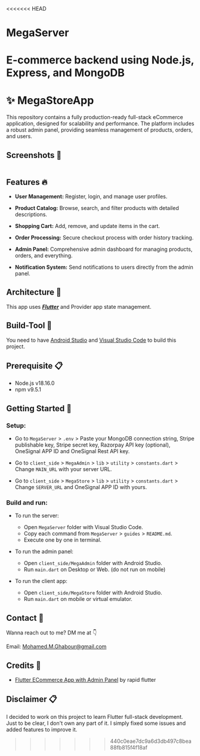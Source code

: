 <<<<<<< HEAD
# MegaServer
E-commerce backend using Node.js, Express, and MongoDB
=======
# ✨ MegaStoreApp
This repository contains a fully production-ready full-stack eCommerce application, designed for scalability and performance. The platform includes a robust admin panel, providing seamless management of products, orders, and users.

## Screenshots 📱
<div align="center">
<img src="https://raw.githubusercontent.com/YOUR_GITHUB_USERNAME/MegaStoreApp/main/banner.png"  alt=""/>
</div>

## Features 🔥

- **User Management:** Register, login, and manage user profiles.

- **Product Catalog:** Browse, search, and filter products with detailed descriptions.

- **Shopping Cart:** Add, remove, and update items in the cart.

- **Order Processing:** Secure checkout process with order history tracking.

- **Admin Panel:** Comprehensive admin dashboard for managing products, orders, and everything.

- **Notification System:** Send notifications to users directly from the admin panel.

## Architecture 🗼

This app uses [***Flutter***](https://flutter.dev/) and Provider app state management.

## Build-Tool 🧰

You need to have [Android Studio](https://developer.android.com/studio) and [Visual Studio Code](https://code.visualstudio.com/) to build this project.

## Prerequisite 📋

- Node.js v18.16.0
- npm v9.5.1

## Getting Started 🚀

### Setup:

- Go to `MegaServer` > `.env` > Paste your MongoDB connection string, Stripe publishable key, Stripe secret key, Razorpay API key (optional), OneSignal APP ID and OneSignal Rest API key.

- Go to `client_side` > `MegaAdmin` > `lib` > `utility` > `constants.dart` > Change `MAIN_URL` with your server URL.

- Go to `client_side` > `MegaStore` > `lib` > `utility` > `constants.dart` > Change `SERVER_URL` and OneSignal APP ID with yours.

### Build and run:

- To run the server:
  - Open `MegaServer` folder with Visual Studio Code.
  - Copy each command from `MegaServer` > `guides` > `README.md`.
  - Execute one by one in terminal.

- To run the admin panel:
  - Open `client_side/MegaAdmin` folder with Android Studio.
  - Run `main.dart` on Desktop or Web. (do not run on mobile)

- To run the client app:
  - Open `client_side/MegaStore` folder with Android Studio.
  - Run `main.dart` on mobile or virtual emulator.

## Contact 📩

Wanna reach out to me? DM me at 👇

Email: Mohamed.M.Ghabour@gmail.com

## Credits 🤝

- [Flutter ECommerce App with Admin Panel](https://www.youtube.com/watch?v=s8lt2bc0rDQ) by rapid flutter

## Disclaimer 📋

I decided to work on this project to learn Flutter full-stack development. Just to be clear, I don't own any part of it. I simply fixed some issues and added features to improve it.

>>>>>>> 440c0eae7dc9a6d3db497c8bea88fb815f4f18af
